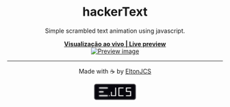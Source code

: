 <div align="center">
  <h1><b>hackerText</b></h1>
  <p>Simple scrambled text animation using javascript.</p>
  <a href="https://EltonJCS.github.io/hackerText">
    <b>Visualização ao vivo | Live preview</b>
    <br>
    <img src="https://i.ibb.co/Y4SxfJ6/hacker-Text.png" alt="Preview image">
  </a>
  
  <hr>
<p align="center">Made with ☕ by <a href="https://github.com/eltonjcs">EltonJCS</a></p>
<div align="center"><a href="https://github.com/eltonjcs"><img src="https://raw.githubusercontent.com/EltonJCS/modimisa/main/public/EJCS-light-logo.png" alt="EltonJCS" width="100px"></a></div>
</div>
